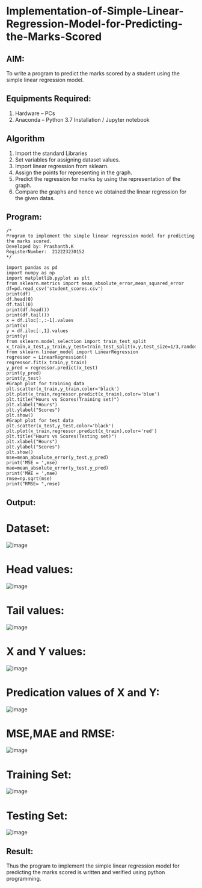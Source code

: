 # Implementation-of-Simple-Linear-Regression-Model-for-Predicting-the-Marks-Scored

## AIM:
To write a program to predict the marks scored by a student using the simple linear regression model.

## Equipments Required:
1. Hardware – PCs
2. Anaconda – Python 3.7 Installation / Jupyter notebook

## Algorithm
1. Import the standard Libraries
2. Set variables for assigning dataset values.
3. Import linear regression from sklearn.
4. Assign the points for representing in the graph.
5. Predict the regression for marks by using the representation of the graph.
6. Compare the graphs and hence we obtained the linear regression for the given datas.

## Program:
```
/*
Program to implement the simple linear regression model for predicting the marks scored.
Developed by: Prashanth.K
RegisterNumber:  212223230152
*/
```
```
import pandas as pd
import numpy as np
import matplotlib.pyplot as plt
from sklearn.metrics import mean_absolute_error,mean_squared_error
df=pd.read_csv('student_scores.csv')
print(df)
df.head(0)
df.tail(0)
print(df.head())
print(df.tail())
x = df.iloc[:,:-1].values
print(x)
y = df.iloc[:,1].values
print(y)
from sklearn.model_selection import train_test_split
x_train,x_test,y_train,y_test=train_test_split(x,y,test_size=1/3,random_state=0)
from sklearn.linear_model import LinearRegression
regressor = LinearRegression()
regressor.fit(x_train,y_train)
y_pred = regressor.predict(x_test)
print(y_pred)
print(y_test)
#Graph plot for training data
plt.scatter(x_train,y_train,color='black')
plt.plot(x_train,regressor.predict(x_train),color='blue')
plt.title("Hours vs Scores(Training set)")
plt.xlabel("Hours")
plt.ylabel("Scores")
plt.show()
#Graph plot for test data
plt.scatter(x_test,y_test,color='black')
plt.plot(x_train,regressor.predict(x_train),color='red')
plt.title("Hours vs Scores(Testing set)")
plt.xlabel("Hours")
plt.ylabel("Scores")
plt.show()
mse=mean_absolute_error(y_test,y_pred)
print('MSE = ',mse)
mae=mean_absolute_error(y_test,y_pred)
print('MAE = ',mae)
rmse=np.sqrt(mse)
print("RMSE= ",rmse)

```
## Output:
# Dataset:
![image](https://github.com/user-attachments/assets/6e6dc080-7226-4936-8378-60e040fc80b4)

# Head values:
![image](https://github.com/user-attachments/assets/12c23a49-1461-412a-892c-3c91ad48de2b)

# Tail values:
![image](https://github.com/user-attachments/assets/1e9219e7-35ba-4cc9-bdb9-ccb48f5fe3e5)

# X and Y values:
![image](https://github.com/user-attachments/assets/cf395c2d-3466-4c5c-a27f-3ca295d88b22)

# Predication values of X and Y:
![image](https://github.com/user-attachments/assets/2de3f2fb-9abf-46a4-9791-1f9abd563414)

# MSE,MAE and RMSE:
![image](https://github.com/user-attachments/assets/71209a17-c830-4b57-ac78-850639472516)

# Training Set:
![image](https://github.com/user-attachments/assets/7ddf31cf-e875-4518-9e8d-d98956a6f99f)

# Testing Set:
![image](https://github.com/user-attachments/assets/ca5051ed-35d4-4586-a2c3-82154eee47e9)













## Result:
Thus the program to implement the simple linear regression model for predicting the marks scored is written and verified using python programming.
